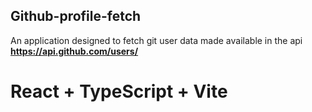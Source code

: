 Github-profile-fetch
--------------------

An application designed to fetch git user data made available in the api **https://api.github.com/users/**

# React + TypeScript + Vite
